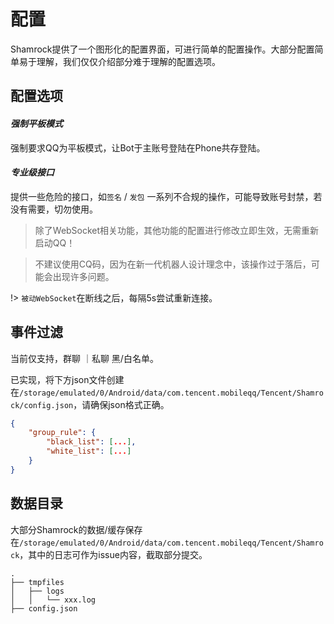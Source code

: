 # 配置

Shamrock提供了一个图形化的配置界面，可进行简单的配置操作。大部分配置简单易于理解，我们仅仅介绍部分难于理解的配置选项。

## 配置选项

#### *强制平板模式*

强制要求QQ为平板模式，让Bot于主账号登陆在Phone共存登陆。

#### *专业级接口*

提供一些危险的接口，如`签名` / `发包` 一系列不合规的操作，可能导致账号封禁，若没有需要，切勿使用。

> 除了WebSocket相关功能，其他功能的配置进行修改立即生效，无需重新启动QQ！

> 不建议使用CQ码，因为在新一代机器人设计理念中，该操作过于落后，可能会出现许多问题。

!> `被动WebSocket`在断线之后，每隔5s尝试重新连接。

## 事件过滤

当前仅支持，群聊 ｜私聊 黑/白名单。

已实现，将下方json文件创建在`/storage/emulated/0/Android/data/com.tencent.mobileqq/Tencent/Shamrock/config.json`，请确保json格式正确。

```json
{
    "group_rule": {
        "black_list": [...],
        "white_list": [...]
    }
}
```

## 数据目录

大部分Shamrock的数据/缓存保存在`/storage/emulated/0/Android/data/com.tencent.mobileqq/Tencent/Shamrock`，其中的日志可作为issue内容，截取部分提交。

```text 
.
├── tmpfiles
│   ├── logs
│   │   └── xxx.log
├── config.json
```